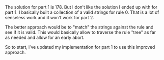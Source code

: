 The solution for part 1 is 178.
But I don't like the solution I ended up with for part 1.
I basically built a collection of a valid strings for rule 0.
That is a lot of senseless work and it won't work for part 2.

The better approach would be to "match" the strings against the rule and see if it is valid.
This would basically allow to traverse the rule "tree" as far as needed and allow for an early abort.

So to start, I've updated my implementation for part 1 to use this improved approach.
